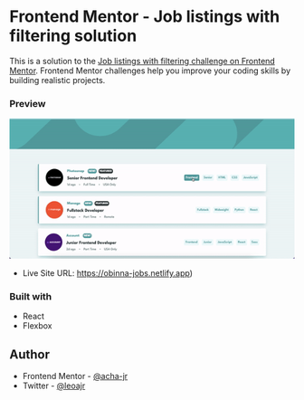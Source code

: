 # Frontend Mentor - Job listings with filtering solution

This is a solution to the [Job listings with filtering challenge on Frontend Mentor](https://www.frontendmentor.io/challenges/job-listings-with-filtering-ivstIPCt). Frontend Mentor challenges help you improve your coding skills by building realistic projects.

### Preview

![](./preview.gif)

- Live Site URL: https://obinna-jobs.netlify.app)

### Built with

- React
- Flexbox

## Author

- Frontend Mentor - [@acha-jr](https://www.frontendmentor.io/profile/acha-jr)
- Twitter - [@leoajr](https://www.twitter.com/leoajr)
